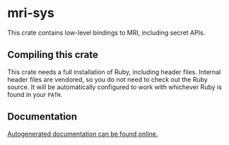 # mri-sys

This crate contains low-level bindings to MRI, including secret APIs.

## Compiling this crate

This crate needs a full installation of Ruby, including header files. Internal header files are vendored, so you do not need to check out the Ruby source. It will be automatically configured to work with whichever Ruby is found in your `PATH`.

## Documentation

[Autogenerated documentation can be found online.](https://animalsiknow.github.io/doc/mri_sys/)
